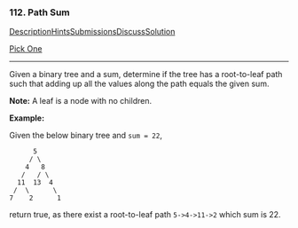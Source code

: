 ### 112. Path Sum

[Description](https://leetcode.com/problems/path-sum/description/)[Hints](https://leetcode.com/problems/path-sum/hints/)[Submissions](https://leetcode.com/problems/path-sum/submissions/)[Discuss](https://leetcode.com/problems/path-sum/discuss/)[Solution](https://leetcode.com/problems/path-sum/solution/)

[Pick One](https://leetcode.com/problems/random-one-question/)

------

Given a binary tree and a sum, determine if the tree has a root-to-leaf path such that adding up all the values along the path equals the given sum.

**Note:** A leaf is a node with no children.

**Example:**

Given the below binary tree and `sum = 22`,

```
      5
     / \
    4   8
   /   / \
  11  13  4
 /  \      \
7    2      1
```

return true, as there exist a root-to-leaf path `5->4->11->2` which sum is 22.

 
